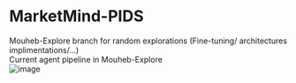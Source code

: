 # MarketMind-PIDS
Mouheb-Explore branch for random explorations (Fine-tuning/ architectures implimentations/...) <br>
Current agent pipeline in Mouheb-Explore<br>
![image](https://github.com/user-attachments/assets/e71380ef-dae8-4b46-b132-7a3c7ab42d65)
